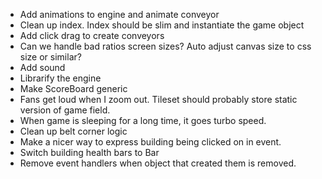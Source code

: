* Add animations to engine and animate conveyor
* Clean up index. Index should be slim and instantiate the game object
* Add click drag to create conveyors
* Can we handle bad ratios screen sizes? Auto adjust canvas size to css size or similar?
* Add sound
* Librarify the engine
* Make ScoreBoard generic
* Fans get loud when I zoom out. Tileset should probably store static version of game field.
* When game is sleeping for a long time, it goes turbo speed.
* Clean up belt corner logic
* Make a nicer way to express building being clicked on in event.
* Switch building health bars to Bar
* Remove event handlers when object that created them is removed.